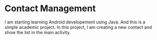 # Contact Management

I am starting learning Android developement using Java. 
And this is a simple academic project.
In this project, I am creating a new contact and show the list in the main activity.
